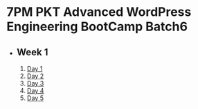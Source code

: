 # 7PM PKT Advanced WordPress Engineering BootCamp Batch6

- ## Week 1

   1. [Day 1](https://www.facebook.com/iCodeguru/videos/1079639590131188)
   2. [Day 2](https://www.facebook.com/iCodeguru/videos/922553386450345)
   3. [Day 3](https://www.facebook.com/iCodeguru/videos/1330399325037896)
   4. [Day 4](https://www.facebook.com/watch/?v=1222976458977607)
   5. [Day 5](https://www.facebook.com/watch/?v=2392792051052010)

<!-- - ## Week 

   1. [Day 1](https://www.facebook.com/watch/?v=1119223769774509)
   2. [Day 2]()
   3. [Day 3]()
   4. [Day 4]()
   5. [Day 5]() -->

<!-- - ## Week 

   1. [Day 1]()
   2. [Day 2]()
   3. [Day 3]()
   4. [Day 4]()
   5. [Day 5]() -->